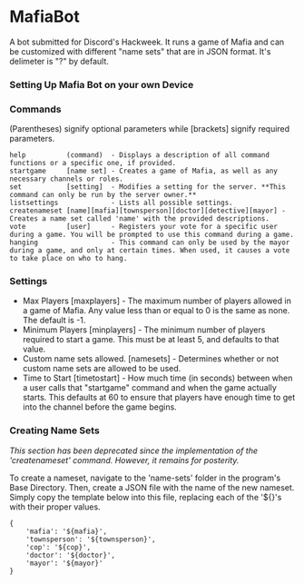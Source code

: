 # MafiaBot
A bot submitted for Discord's Hackweek. It runs a game of Mafia and can be customized with different "name sets" that are in JSON format. It's delimeter is "?" by default.

### Setting Up Mafia Bot on your own Device

### Commands
(Parentheses) signify optional parameters while [brackets] signify required parameters.
```
help          (command)  - Displays a description of all command functions or a specific one, if provided.
startgame     [name set] - Creates a game of Mafia, as well as any necessary channels or roles.
set           [setting]  - Modifies a setting for the server. **This command can only be run by the server owner.**
listsettings             - Lists all possible settings.
createnameset [name][mafia][townsperson][doctor][detective][mayor] - Creates a name set called 'name' with the provided descriptions.
vote          [user]     - Registers your vote for a specific user during a game. You will be prompted to use this command during a game.
hanging                  - This command can only be used by the mayor during a game, and only at certain times. When used, it causes a vote to take place on who to hang.
```

### Settings
* Max Players [maxplayers] - The maximum number of players allowed in a game of Mafia. Any value less than or equal to 0 is the same as none. The default is -1.
* Minimum Players [minplayers] - The minimum number of players required to start a game. This must be at least 5, and defaults to that value.
* Custom name sets allowed. [namesets] - Determines whether or not custom name sets are allowed to be used.
* Time to Start [timetostart] - How much time (in seconds) between when a user calls that "startgame" command and when the game actually starts. This defaults at 60 to ensure that players have enough time to get into the channel before the game begins.

### Creating Name Sets
*This section has been deprecated since the implementation of the 'createnameset' command. However, it remains for posterity.*

To create a nameset, navigate to the 'name-sets' folder in the program's Base Directory. Then, create a JSON file with the name of the new nameset. Simply copy the template below into this file, replacing each of the '${}'s with their proper values.

```
{
	'mafia': '${mafia}',
	'townsperson': '${townsperson}',
	'cop': '${cop}',
	'doctor': '${doctor}',
	'mayor': '${mayor}'
}
```
